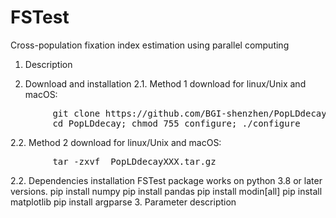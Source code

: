 # FSTest
Cross-population fixation index estimation using parallel computing</b>
1. Description</b>

2. Download and installation</b>
2.1. Method 1 download for linux/Unix and macOS:</b>
<pre>
        git clone https://github.com/BGI-shenzhen/PopLDdecay.git
        cd PopLDdecay; chmod 755 configure; ./configure
</pre>
2.2. Method 2 download for linux/Unix and macOS:</b>
<pre>
        tar -zxvf  PopLDdecayXXX.tar.gz
</pre>
 2.2. Dependencies installation</b>
 FSTest package works on python 3.8 or later versions.
         pip install numpy
         pip install pandas
         pip install modin[all]
         pip install matplotlib
         pip install argparse
3. Parameter description</b>
         

